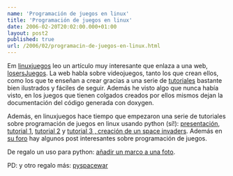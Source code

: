 ```yaml
---
name: 'Programación de juegos en linux'
title: 'Programación de juegos en linux'
date: 2006-02-20T20:02:00.000+01:00
layout: post2
published: true
url: /2006/02/programacin-de-juegos-en-linux.html
---
```


Em [linuxjuegos](http://www.linuxjuegos.com/2006/02/20/recursos-de-programacion-en-losersjuegos/) leo un artículo muy interesante que enlaza a una web, [losersJuegos](http://www.losersjuegos.com.ar). La web habla sobre videojuegos, tanto los que crean ellos, como los que te enseñan a crear gracias a una serie de [tutoriales](http://www.losersjuegos.com.ar/documentos/articulos/articulos.php) bastante bien ilustrados y fáciles de seguir. Además he visto algo que nunca había visto, en los juegos que tienen colgados creados por ellos mismos dejan la documentación del código generada con doxygen.  
  
Además, en linuxjuegos hace tiempo que empezaron una serie de tutoriales sobre programación de juegos en linux usando python (sí!): [presentación](http://www.linuxjuegos.com/2005/08/21/programacion-de-juegos-con-python-presentacion/#more-66), [tutorial 1](http://www.linuxjuegos.com/2005/08/21/programacion-de-juegos-en-python-tutorial-1/), [tutorial 2](http://www.linuxjuegos.com/2005/08/25/programacion-de-juegos-en-python-tutorial-2/) y [tutorial 3 , creación de un space invaders](http://www.linuxjuegos.com/2005/09/18/programacion-de-juegos-en-python-tutorial-3/). Además en [su foro](http://www.linuxjuegos.com/foro/viewforum.php?f=19) hay algunos post interesantes sobre programación de juegos.  
  
De regalo un uso para python: [añadir un marco a una foto](http://www.agali.org/javielinux/programacion_python.php).  
  
PD: y otro regalo más: [pyspacewar](http://mg.pov.lt/pyspacewar/)